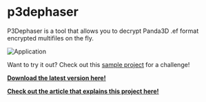 # p3dephaser

P3Dephaser is a tool that allows you to decrypt Panda3D .ef format encrypted multifiles on the fly.

![Application](https://i.imgur.com/kFb4FWJ.png)

Want to try it out? Check out this [sample project](https://github.com/darktohka/panda3d-encryption-demo) for a challenge!

[**Download the latest version here!**](https://github.com/darktohka/p3dephaser/releases/latest)

[**Check out the article that explains this project here!**](https://tohka.us/p/exploring-encrypted-multifiles-a-technical-overview)
